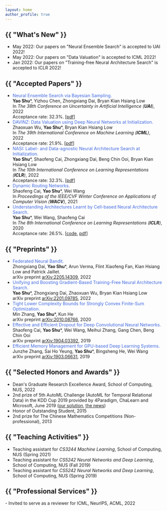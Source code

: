 ```yaml
---
layout: home
author_profile: true
---
```


<h2 class="archive__title">{{ "What's New" }}</h2>

- May 2022: Our papers on "Neural Ensemble Search" is accepted to UAI 2022!
- May 2022: Our papers on "Data Valuation" is accepted to ICML 2022!
- Jan 2022: Our papers on "Training-free Neural Architecture Search" is accepted to ICLR 2022!

<h2 class="archive__title">{{ "Accepted Papers" }}</h2>

- <span style="color: royalblue">Neural Ensemble Search via Bayesian Sampling.</span>  
    **Yao Shu**\*, Yizhou Chen, Zhongxiang Dai, Bryan Kian Hsiang Low  
    In *The 38th Conference on Uncertainty in Artificial Intelligence (**UAI**)*, 2022  
    Acceptance rate: 32.3%. [[pdf](https://openreview.net/pdf?id=Bh4lBPUjqg9)]  
- <span style="color: royalblue">DAVINZ: Data Valuation using Deep Neural Networks at Initialization.</span>  
    Zhaoxuan Wu, **Yao Shu**\*, Bryan Kian Hsiang Low  
    In *The 39th International Conference on Machine Learning (**ICML**)*, 2022  
    Acceptance rate: 21.9%. [[pdf](https://proceedings.mlr.press/v162/wu22j/wu22j.pdf)] 
- <span style="color: royalblue">NASI: Label- and Data-agnostic Neural Architecture Search at Initialization.</span>  
    **Yao Shu**\*, Shaofeng Cai, Zhongxiang Dai, Beng Chin Ooi, Bryan Kian Hsiang Low  
    In *The 10th International Conference on Learning Representations (**ICLR**)*, 2022  
    Acceptance rate: 32.3%. [[pdf](https://openreview.net/pdf?id=v-v1cpNNK_v)]  
- <span style="color: royalblue">Dynamic Routing Networks.</span>  
    Shaofeng Cai, **Yao Shu**\*, Wei Wang  
    In *Proceedings of the IEEE/CVF Winter Conference on Applications of Computer Vision (**WACV**)*, 2021  
- <span style="color: royalblue">Understanding Architectures Learnt by Cell-based Neural Architecture Search.</span>  
    **Yao Shu**\*, Wei Wang, Shaofeng Cai  
    In *The 8th International Conference on Learning Representations (**ICLR**)*, 2020  
    Acceptance rate: 26.5%. [[code](https://github.com/shuyao95/Understanding-NAS.git), [pdf](https://openreview.net/pdf?id=BJxH22EKPS)]  

<h2 class="archive__title">{{ "Preprints" }}</h2>

- <span style="color: royalblue">Federated Neural Bandit.</span>  
    Zhongxiang Dai, **Yao Shu**\*, Arun Verma, Flint Xiaofeng Fan, Kian Hsiang Low and Patrick Jaillet.  
    arXiv preprint [arXiv:2205.14309](https://arxiv.org/abs/2205.14309), 2022  
- <span style="color: royalblue">Unifying and Boosting Gradient-Based Training-Free Neural Architecture Search.</span>  
    **Yao Shu**\*, Zhongxiang Dai, Zhaoxuan Wu, Bryan Kian Hsiang Low  
    arXiv preprint [arXiv:2201.09785](https://arxiv.org/abs/2201.09785), 2022  
- <span style="color: royalblue">Tight Lower Complexity Bounds for Strongly Convex Finite-Sum Optimization.</span>  
    Min Zhang, **Yao Shu**\*, Kun He  
    arXiv preprint [arXiv:2010.08766](https://arxiv.org/abs/2010.08766), 2020
- <span style="color: royalblue">Effective and Efficient Dropout for Deep Convolutional Neural Networks.</span>  
    Shaofeng Cai, **Yao Shu**\*, Wei Wang, Meihui Zhang, Gang Chen, Beng Chin Ooi  
    arXiv preprint [arXiv:1904.03392](https://arxiv.org/abs/1904.03392), 2019  
- <span style="color: royalblue">Efficient Memory Management for GPU-based Deep Learning Systems.</span>  
    Junzhe Zhang, Sai Ho Yeung, **Yao Shu**\*, Bingsheng He, Wei Wang  
    arXiv preprint [arXiv:1903.06631](https://arxiv.org/abs/1903.06631), 2019  

<h2 class="archive__title">{{ "Selected Honors and Awards" }}</h2> 

- Dean's Graduate Research Excellence Award, School of Computing, NUS, 2022
- 2nd prize of 5th AutoML Challenge (AutoML for Temporal Relational Data) in the KDD Cup 2019 provided by 4Paradigm, ChaLearn and Microsoft, June 2019 ([our solution](https://github.com/shuyao95/kddcup2019-automl.git), [the news](https://www.4paradigm.com/competition/kddcup2019))
- Honor of Outstanding Student, 2015
- 2nd prize for The Chinese Mathematics Competitions (Non-professional), 2013

<h2 class="archive__title">{{ "Teaching Activities" }}</h2>

- Teaching assistant for *CS3244 Machine Learning*, School of Computing, NUS (Spring 2021)
- Teaching assistant for *CS5242 Neural Networks and Deep Learning*, School of Computing, NUS (Fall 2019)
- Teaching assistant for *CS5242 Neural Networks and Deep Learning*, School of Computing, NUS (Spring 2019)

<h2 class="archive__title">{{ "Professional Services" }}</h2>
- Invited to serve as a reviewer for ICML, NeurIPS, ACML, 2022